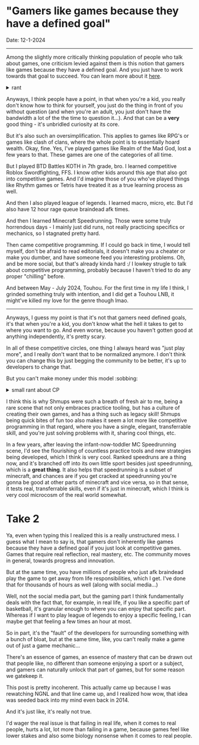 # "Gamers like games because they have a defined goal" 

Date: 12-1-2024

---

Among the slightly more critically thinking population of people who talk about games, one criticism levied against them is this notion that gamers like games because they have a defined goal. And you just have to work towards that goal to succeed. You can learn more about it [here](https://www.youtube.com/watch?v=_ZVGXmafWqY).

<details>
<summary>
rant
</summary>

There's obviously the subset of people who just think games are total waste of time and gamers are losers or whatever... and to be fair, I can't exactly blame them, but that's not really how you dig someone out of gaming. Personal experience. 

My first real exposure to this kind of reframing of mentality, to put a more positive light on this, was from Dr. K. I think he's really, really great at pulling someone out from a baseline level, but he does have a lot of strong pre-suppositions that I don't jive with anymore, I guess. He mostly just puts out kind of honestly garbage content now, but if you were there back when he was doing lectures and interviews and stuff... even if people say it's "dangerous" or whatever, fuck you, those few years of authentic value are super, well, valuable. 

Basically, he's one of the good "Internet Daddies" 😊

Then you have the self help influencer axis that shifts slowly down to redpill-ish mentality and you're just like... ahh.... yeah man, you're just ending up repeating the same useless garbage under the guise of "self help" because you enjoy some old guy yelling at you to clean your room. Aight man. 

Anyways, hard to describe the inner world of a terminally online dude. Basically, I'm saying, I'm going to argue this essay from the charitable perspective of Dr. K's eloquent words, whereas you'll frequently see charlatans take on this mantle w/o an actual principles and just use it as an excuse to push their agenda. So go watch Dr. K's video if your brain is brainrotted from internet "self help" gurus. If you aren't, then you've probably had a healthy upbringing, so congrats!

"bUt MaH dOpUhMiNe" lmao
</details>

Anyways, I think people have a point, in that when you're a kid, you really don't know how to think for yourself, you just do the thing in front of you without question (and when you're an adult, you just don't have the bandwidth a lot of the the time to question it...). And that can be a **very** good thing - it's unbridled curiosity at its core. 

But it's also such an oversimplification. This applies to games like RPG's or games like clash of clans, where the whole point is to essentially hoard wealth. Okay, fine. Yes, I've played games like Realm of the Mad God, lost a few years to that. These games are one of the categories of all time. 

But I played BTD Battles KOTH in 7th grade, bro. I learned competitive Roblox Swordfighting, FFS. I know other kids around this age that also got into competitive games. And I'd imagine those of you who've played things like Rhythm games or Tetris have treated it as a true learning process as well. 

And then I also played league of legends. I learned macro, micro, etc. But I'd also have 12 hour rage queue braindead afk times. 

And then I learned Minecraft Speedrunning. Those were some truly horrendous days - I mainly just did runs, not really practicing specifics or mechanics, so I stagnated pretty hard. 

Then came competitive programming. If I could go back in time, I would tell myself, don't be afraid to read editorials, it doesn't make you a cheater or make you dumber, and have someone feed you interesting problems. Oh, and be more social, but that's already kinda hard :/ I lowkey strugle to talk about competitive programming, probably because I haven't tried to do any proper "chilling" before. 

And between May - July 2024, Touhou. For the first time in my life I think, I grinded something truly with intention, and I did get a Touhou LNB, it might've killed my love for the genre though lmao. 

---

Anyways, I guess my point is that it's not that gamers need defined goals, it's that when you're a kid, you don't know what the hell it takes to get to where you want to go. And even worse, because you haven't gotten good at anything independently, it's pretty scary. 

In all of these competitive circles, one thing I always heard was "just play more", and I really don't want that to be normalized anymore. I don't think you can change this by just begging the community to be better, it's up to developers to change that.

But you can't make money under this model :sobbing: 

<details>
<summary>
small rant about CP
</summary>

At least in competitive programming, you have things like careers and stuff to dig you out, and you have to become pretty good at some fundamental 101 or 201 math/CS to do competitive programming anyways, so it's sort of seen as a more okay endeavor. But like idk man
</details>

I think this is why Shmups were such a breath of fresh air to me, being a rare scene that not only embraces practice tooling, but has a culture of creating their own games, and has a thing such as legacy skill! Shmups being quick bites of fun too also makes it seem a lot more like competitive programming in that regard, where you have a single, elegant, transferrable skill, and you're just solving problems with it, sharing cool things, etc. 

In a few years, after leaving the infant-now-toddler MC Speedrunning scene, I'd see the flourishing of countless practice tools and new strategies being developed, which I think is very cool. Ranked speedruns are a thing now, and it's branched off into its own little sport besides just speedrunning, which is a **great thing**. It also helps that speedrunning is a subset of minecraft, and chances are if you get cracked at speedrunning you're gonna be good at other parts of minecraft and vice versa, so in that sense, it tests real, transferrable skills, even if it's just in minecraft, which I think is very cool microcosm of the real world somewhat. 

# Take 2

Ya, even when typing this I realized this is a really unstructured mess. I guess what I mean to say is, that gamers don't inherently like games because they have a defined goal if you just look at competitive games. Games that require real reflection, real mastery, etc. The community moves in general, towards progress and innovation. 

But at the same time, you have millions of people who just afk braindead play the game to get away from life responsibilities, which I get. I've done that for thousands of hours as well (along with social media...)

Well, not the social media part, but the gaming part I think fundamentally deals with the fact that, for example, in real life, if you like a specific part of basketball, it's granular enough to where you can enjoy that specific part. Whereas if I want to play league of legends to enjoy a specific feeling, I can maybe get that feeling a few times an hour at most. 

So in part, it's the "fault" of the developers for surrounding something with a bunch of bloat, but at the same time, like, you can't really make a game out of just a game mechanic...

There's an essence of games, an essence of mastery that can be drawn out that people like, no different than someone enjoying a sport or a subject, and gamers can naturally unlock that part of games, but for some reason we gatekeep it. 

This post is pretty incoherent. This actually came up because I was rewatching NGNL and that line came up, and I realized how wow, that idea was seeded back into my mind even back in 2014. 

And it's just like, it's really not true. 

I'd wager the real issue is that failing in real life, when it comes to real people, hurts a lot, lot more than failing in a game, because games feel like lower stakes and also some biology nonsense when it comes to real people. 
